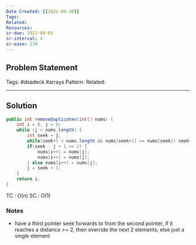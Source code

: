 ```yaml
---
Date Created: [[2022-08-30]]
Tags: 
Related: 
Resources: 
sr-due: 2022-09-03
sr-interval: 4
sr-ease: 270
---
```


## Problem Statement


Tags:  #dsadeck  #arrays
Pattern: 
Related: 

---

## Solution
``` java
public int removeDuplicates(int[] nums) {
	int i = 0, j = 0;
	while (j < nums.length) {
		int seek = j; 
		while(seek+1 < nums.length && nums[seek+1] == nums[seek]) seek++;
		if(seek - j + 1 >= 2) {
			nums[i++] = nums[j];
			nums[i++] = nums[j];
		} else nums[i++] = nums[j];
		j = seek + 1;
	}
	return i;
}
```
TC : $O(n)$
SC : $O(1)$

### Notes
- have a third pointer seek forwards to from the second pointer, if it reaches a distance >= 2, then override the next 2 elements, else just a single element




